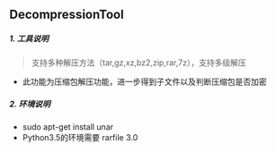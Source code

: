 ## DecompressionTool

##### 1. 工具说明

> 支持多种解压方法（tar,gz,xz,bz2,zip,rar,7z），支持多级解压

- 此功能为压缩包解压功能，进一步得到子文件以及判断压缩包是否加密

##### 2. 环境说明

- sudo apt-get install unar
- Python3.5的环境需要 rarfile 3.0

